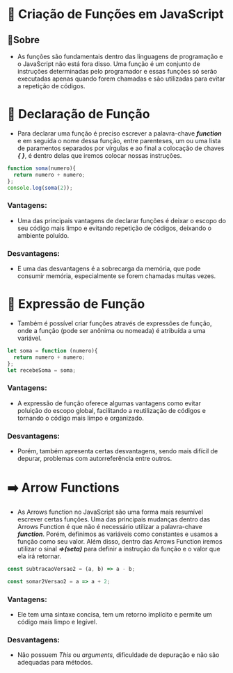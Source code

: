 # 📜 Criação de Funções em JavaScript

## 📌Sobre
- As funções são fundamentais dentro das linguagens de programação e o JavaScript não está fora disso. Uma função é um conjunto de instruções determinadas pelo programador e essas funções só serão executadas apenas quando forem chamadas e são utilizadas para evitar a repetição de códigos.

# 📝 Declaração de Função
- Para declarar uma função é preciso escrever a palavra-chave ***function*** e em seguida o nome dessa função, entre parenteses, um ou uma lista de paramentos separados por vírgulas e ao final a colocação de chaves ***{ }***, é dentro delas que iremos colocar nossas instruções.
  
```JavaScript
function soma(numero){
  return numero + numero;
};
console.log(soma(2));
```
### Vantagens:
- Uma das principais vantagens de declarar funções é deixar o escopo do seu código mais limpo e evitando repetição de códigos, deixando o ambiente poluído.
### Desvantagens:
- E uma das desvantagens é a sobrecarga da memória, que pode consumir memória, especialmente se forem chamadas muitas vezes.

# 🔄 Expressão de Função
- Também é possível criar funções através de expressões de função, onde a função (pode ser anônima ou nomeada) é atribuída a uma variável.
  
```JavaScript
let soma = function (numero){
  return numero + numero;
};
let recebeSoma = soma;
```

### Vantagens:
- A expressão de função oferece algumas vantagens como evitar poluição do escopo global, facilitando a reutilização de códigos e tornando o código mais limpo e organizado.

### Desvantagens:
- Porém, também apresenta certas desvantagens, sendo mais difícil de depurar, problemas com autorreferência entre outros.

# ➡️ Arrow Functions

- As Arrows function no JavaScript são uma forma mais resumível escrever certas funções. Uma das principais mudanças dentro das Arrows Function é que não é necessário utilizar a palavra-chave ***function***. Porém, definimos as variáveis como constantes e usamos a função como seu valor. Além disso, dentro das Arrows Function iremos utilizar o sinal ***=>(seta)*** para definir a instrução da função e o valor que ela irá retornar.

```JavaScript
const subtracaoVersao2 = (a, b) => a - b;

const somar2Versao2 = a => a + 2;
```

### Vantagens:
- Ele tem uma sintaxe concisa, tem um retorno implícito e permite um código mais limpo e legível.

### Desvantagens:
- Não possuem *This* ou *arguments*, dificuldade de depuração e não são adequadas para métodos.

